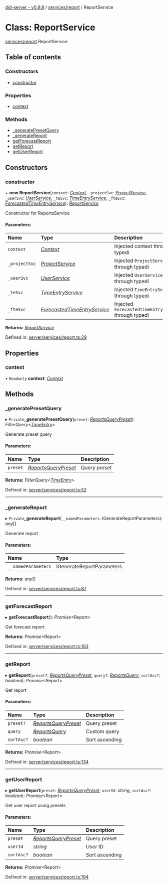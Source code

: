 [did-server - v0.9.8](../README.md) / [services/report](../modules/services_report.md) / ReportService

# Class: ReportService

[services/report](../modules/services_report.md).ReportService

## Table of contents

### Constructors

- [constructor](services_report.reportservice.md#constructor)

### Properties

- [context](services_report.reportservice.md#context)

### Methods

- [\_generatePresetQuery](services_report.reportservice.md#_generatepresetquery)
- [\_generateReport](services_report.reportservice.md#_generatereport)
- [getForecastReport](services_report.reportservice.md#getforecastreport)
- [getReport](services_report.reportservice.md#getreport)
- [getUserReport](services_report.reportservice.md#getuserreport)

## Constructors

### constructor

\+ **new ReportService**(`context`: [*Context*](graphql_context.context.md), `_projectSvc`: [*ProjectService*](services.projectservice.md), `_userSvc`: [*UserService*](services.userservice.md), `_teSvc`: [*TimeEntryService*](services.timeentryservice.md), `_fteSvc`: [*ForecastedTimeEntryService*](services.forecastedtimeentryservice.md)): [*ReportService*](services_report.reportservice.md)

Constructor for ReportsService

#### Parameters:

Name | Type | Description |
:------ | :------ | :------ |
`context` | [*Context*](graphql_context.context.md) | Injected context through typedi   |
`_projectSvc` | [*ProjectService*](services.projectservice.md) | Injected `ProjectService` through typedi   |
`_userSvc` | [*UserService*](services.userservice.md) | Injected `UserService` through typedi   |
`_teSvc` | [*TimeEntryService*](services.timeentryservice.md) | Injected `TimeEntryService` through typedi   |
`_fteSvc` | [*ForecastedTimeEntryService*](services.forecastedtimeentryservice.md) | Injected `ForecastedTimeEntryService` through typedi    |

**Returns:** [*ReportService*](services_report.reportservice.md)

Defined in: [server/services/report.ts:29](https://github.com/Puzzlepart/did/blob/dev/server/services/report.ts#L29)

## Properties

### context

• `Readonly` **context**: [*Context*](graphql_context.context.md)

## Methods

### \_generatePresetQuery

▸ `Private`**_generatePresetQuery**(`preset`: [*ReportsQueryPreset*](../modules/graphql.md#reportsquerypreset)): *FilterQuery*<[*TimeEntry*](graphql.timeentry.md)\>

Generate preset query

#### Parameters:

Name | Type | Description |
:------ | :------ | :------ |
`preset` | [*ReportsQueryPreset*](../modules/graphql.md#reportsquerypreset) | Query preset    |

**Returns:** *FilterQuery*<[*TimeEntry*](graphql.timeentry.md)\>

Defined in: [server/services/report.ts:52](https://github.com/Puzzlepart/did/blob/dev/server/services/report.ts#L52)

___

### \_generateReport

▸ `Private`**_generateReport**(`__namedParameters`: IGenerateReportParameters): *any*[]

Generate report

#### Parameters:

Name | Type |
:------ | :------ |
`__namedParameters` | IGenerateReportParameters |

**Returns:** *any*[]

Defined in: [server/services/report.ts:87](https://github.com/Puzzlepart/did/blob/dev/server/services/report.ts#L87)

___

### getForecastReport

▸ **getForecastReport**(): *Promise*<Report\>

Get forecast report

**Returns:** *Promise*<Report\>

Defined in: [server/services/report.ts:163](https://github.com/Puzzlepart/did/blob/dev/server/services/report.ts#L163)

___

### getReport

▸ **getReport**(`preset?`: [*ReportsQueryPreset*](../modules/graphql.md#reportsquerypreset), `query?`: [*ReportsQuery*](graphql.reportsquery.md), `sortAsc?`: *boolean*): *Promise*<Report\>

Get report

#### Parameters:

Name | Type | Description |
:------ | :------ | :------ |
`preset?` | [*ReportsQueryPreset*](../modules/graphql.md#reportsquerypreset) | Query preset   |
`query` | [*ReportsQuery*](graphql.reportsquery.md) | Custom query   |
`sortAsc?` | *boolean* | Sort ascending    |

**Returns:** *Promise*<Report\>

Defined in: [server/services/report.ts:134](https://github.com/Puzzlepart/did/blob/dev/server/services/report.ts#L134)

___

### getUserReport

▸ **getUserReport**(`preset`: [*ReportsQueryPreset*](../modules/graphql.md#reportsquerypreset), `userId`: *string*, `sortAsc?`: *boolean*): *Promise*<Report\>

Get user report using presets

#### Parameters:

Name | Type | Description |
:------ | :------ | :------ |
`preset` | [*ReportsQueryPreset*](../modules/graphql.md#reportsquerypreset) | Query preset   |
`userId` | *string* | User ID   |
`sortAsc?` | *boolean* | Sort ascending    |

**Returns:** *Promise*<Report\>

Defined in: [server/services/report.ts:194](https://github.com/Puzzlepart/did/blob/dev/server/services/report.ts#L194)
